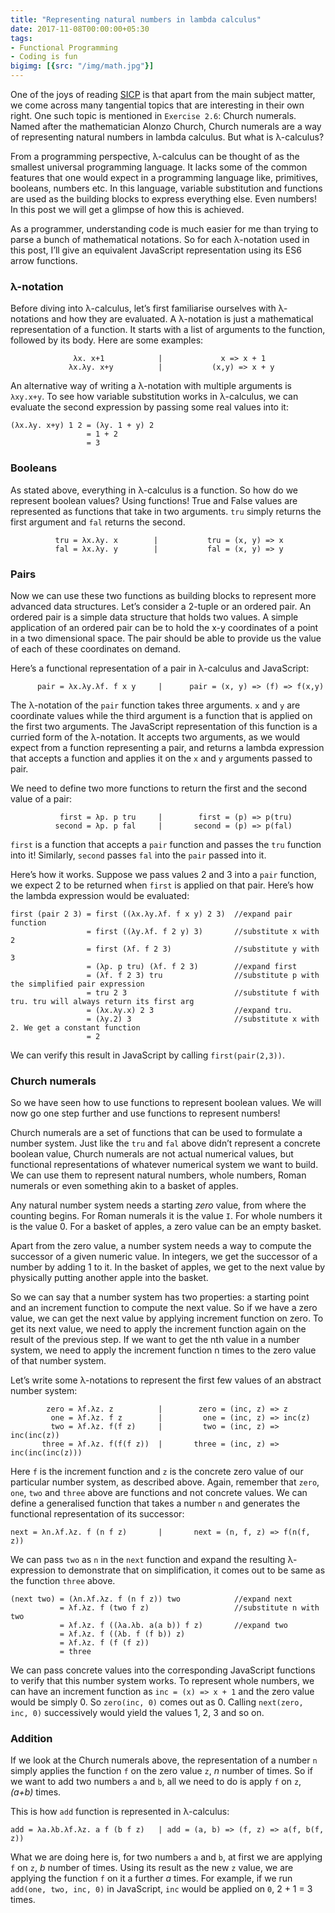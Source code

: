 ```yaml
---
title: "Representing natural numbers in lambda calculus"
date: 2017-11-08T00:00:00+05:30
tags:
- Functional Programming
- Coding is fun
bigimg: [{src: "/img/math.jpg"}]
---
```


One of the joys of reading [SICP](https://mitpress.mit.edu/sicp/full-text/book/book.html) is that apart from the main subject matter, we come across many tangential topics that are interesting in their own right. One such topic is mentioned in `Exercise 2.6`: Church numerals. Named after the mathematician Alonzo Church, Church numerals are a way of representing natural numbers in lambda calculus. But what is λ-calculus?

From a programming perspective, λ-calculus can be thought of as the smallest universal programming language. It lacks some of the common features that one would expect in a programming language like, primitives, booleans, numbers etc. In this language, variable substitution and functions are used as the building blocks to express everything else. Even numbers! In this post we will get a glimpse of how this is achieved.

As a programmer, understanding code is much easier for me than trying to parse a bunch of mathematical notations. So for each λ-notation used in this post, I’ll give an equivalent JavaScript representation using its ES6 arrow functions.

### λ-notation
Before diving into λ-calculus, let’s first familiarise ourselves with λ-notations and how they are evaluated. A λ-notation is just a mathematical representation of a function. It starts with a list of arguments to the function, followed by its body. Here are some examples:
```
              λx. x+1            |             x => x + 1
             λx.λy. x+y          |           (x,y) => x + y
```
An alternative way of writing a λ-notation with multiple arguments is `λxy.x+y`. To see how variable substitution works in λ-calculus, we can evaluate the second expression by passing some real values into it:
```
(λx.λy. x+y) 1 2 = (λy. 1 + y) 2 
                 = 1 + 2 
                 = 3
```
### Booleans
As stated above, everything in λ-calculus is a function. So how do we represent boolean values? Using functions! True and False values are represented as functions that take in two arguments. `tru` simply returns the first argument and `fal` returns the second.
```
          tru = λx.λy. x        |           tru = (x, y) => x
          fal = λx.λy. y        |           fal = (x, y) => y
```
### Pairs
Now we can use these two functions as building blocks to represent more advanced data structures. Let’s consider a 2-tuple or an ordered pair. An ordered pair is a simple data structure that holds two values. A simple application of an ordered pair can be to hold the x-y coordinates of a point in a two dimensional space. The pair should be able to provide us the value of each of these coordinates on demand.

Here’s a functional representation of a pair in λ-calculus and JavaScript:
```
      pair = λx.λy.λf. f x y     |      pair = (x, y) => (f) => f(x,y)
```
The λ-notation of the `pair` function takes three arguments. `x` and `y` are coordinate values while the third argument is a function that is applied on the first two arguments. The JavaScript representation of this function is a curried form of the λ-notation. It accepts two arguments, as we would expect from a function representing a pair, and returns a lambda expression that accepts a function and applies it on the `x` and `y` arguments passed to pair.

We need to define two more functions to return the first and the second value of a pair:
```
           first = λp. p tru     |        first = (p) => p(tru)
          second = λp. p fal     |       second = (p) => p(fal)
```
`first` is a function that accepts a `pair` function and passes the `tru` function into it! Similarly, `second` passes `fal` into the `pair` passed into it.

Here’s how it works. Suppose we pass values 2 and 3 into a `pair` function, we expect 2 to be returned when `first` is applied on that pair. Here’s how the lambda expression would be evaluated:
```
first (pair 2 3) = first ((λx.λy.λf. f x y) 2 3)  //expand pair function
                 = first ((λy.λf. f 2 y) 3)       //substitute x with 2
                 = first (λf. f 2 3)              //substitute y with 3
                 = (λp. p tru) (λf. f 2 3)        //expand first 
                 = (λf. f 2 3) tru                //substitute p with the simplified pair expression
                 = tru 2 3                        //substitute f with tru. tru will always return its first arg
                 = (λx.λy.x) 2 3                  //expand tru. 
                 = (λy.2) 3                       //substitute x with 2. We get a constant function
                 = 2
```
We can verify this result in JavaScript by calling `first(pair(2,3))`.
### Church numerals
So we have seen how to use functions to represent boolean values. We will now go one step further and use functions to represent numbers!

Church numerals are a set of functions that can be used to formulate a number system. Just like the `tru` and `fal` above didn’t represent a concrete boolean value, Church numerals are not actual numerical values, but functional representations of whatever numerical system we want to build. We can use them to represent natural numbers, whole numbers, Roman numerals or even something akin to a basket of apples.

Any natural number system needs a starting *zero* value, from where the counting begins. For Roman numerals it is the value `I`. For whole numbers it is the value 0. For a basket of apples, a zero value can be an empty basket.

Apart from the zero value, a number system needs a way to compute the successor of a given numeric value. In integers, we get the successor of a number by adding 1 to it. In the basket of apples, we get to the next value by physically putting another apple into the basket.

So we can say that a number system has two properties: a starting point and an increment function to compute the next value. So if we have a zero value, we can get the next value by applying increment function on zero. To get its next value, we need to apply the increment function again on the result of the previous step. If we want to get the nth value in a number system, we need to apply the increment function n times to the zero value of that number system.

Let’s write some λ-notations to represent the first few values of an abstract number system:
```
        zero = λf.λz. z          |        zero = (inc, z) => z
         one = λf.λz. f z        |         one = (inc, z) => inc(z)
         two = λf.λz. f(f z)     |         two = (inc, z) => inc(inc(z))
       three = λf.λz. f(f(f z))  |       three = (inc, z) => inc(inc(inc(z)))
```
Here `f` is the increment function and `z` is the concrete zero value of our particular number system, as described above. Again, remember that `zero`, `one`, `two` and `three` above are functions and not concrete values. We can define a generalised function that takes a number `n` and generates the functional representation of its successor:
```
next = λn.λf.λz. f (n f z)       |       next = (n, f, z) => f(n(f, z))
```
We can pass `two` as `n` in the `next` function and expand the resulting λ-expression to demonstrate that on simplification, it comes out to be same as the function `three` above.
```
(next two) = (λn.λf.λz. f (n f z)) two            //expand next                     
           = λf.λz. f (two f z)                   //substitute n with two
           = λf.λz. f ((λa.λb. a(a b)) f z)       //expand two
           = λf.λz. f ((λb. f (f b)) z)           
           = λf.λz. f (f (f z))
           = three
```
We can pass concrete values into the corresponding JavaScript functions to verify that this number system works. To represent whole numbers, we can have an increment function as `inc = (x) => x + 1` and the zero value would be simply 0. So `zero(inc, 0)` comes out as 0. Calling `next(zero, inc, 0)` successively would yield the values 1, 2, 3 and so on.

### Addition
If we look at the Church numerals above, the representation of a number `n` simply applies the function `f` on the zero value `z`, *n* number of times. So if we want to add two numbers `a` and `b`, all we need to do is apply `f` on `z`, *(a+b)* times.

This is how `add` function is represented in λ-calculus:
```
add = λa.λb.λf.λz. a f (b f z)   | add = (a, b) => (f, z) => a(f, b(f, z))
```
What we are doing here is, for two numbers `a` and `b`, at first we are applying `f` on `z`, *b* number of times. Using its result as the new `z` value, we are applying the function `f` on it a further *a* times. For example, if we run `add(one, two, inc, 0)` in JavaScript, `inc` would be applied on `0`, 2 + 1 = 3 times. 

